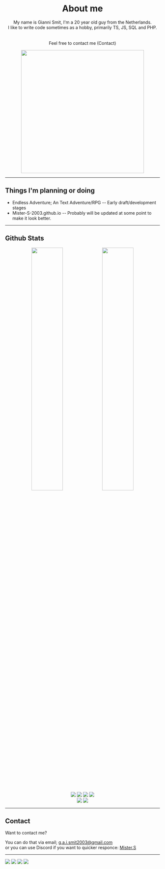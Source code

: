 <h1 align="center">About me</h2>
<p align="center">
  My name is Gianni Smit, I'm a 20 year old guy from the Netherlands.<br>
  I like to write code sometimes as a hobby, primarily TS, JS, SQL and PHP.<br><br><br>
  Feel free to contact me (Contact)<br>
</p>
<p align="center"><a href="https://discord.com/users/667672462825095168"><img width="400" src="https://lanyard.cnrad.dev/api/667672462825095168" /></a></p>

---
## Things I'm planning or doing

- Endless Adventure; An Text Adventure/RPG -- Early draft/development stages</li>
- Mister-S-2003.github.io -- Probably will be updated at some point to make it look better.</li>

---

## Github Stats
<!-- 
readme stats: https://github.com/anuraghazra/github-readme-stats 
-->
<p align="center">
  <img width="45%" src="https://github-readme-stats.vercel.app/api?username=Mister-S-2003&theme=onedark" />
  <img width="45%" src="https://github-readme-stats.vercel.app/api/top-langs/?username=Mister-S-2003&theme=onedark" />
</p>


<p align="center">
  <img src="https://img.shields.io/badge/HTML5-E34F26?style=for-the-badge&logo=html5&logoColor=white" />
  <img src="https://img.shields.io/badge/CSS3-1572B6?style=for-the-badge&logo=css3&logoColor=white" />
  <img src="https://img.shields.io/badge/JavaScript-323330?style=for-the-badge&logo=javascript&logoColor=F7DF1E" />
  <img src="https://img.shields.io/badge/TypeScript-007ACC?style=for-the-badge&logo=typescript&logoColor=white" /><br>
  <img src="https://img.shields.io/badge/PHP-777BB4?style=for-the-badge&logo=php&logoColor=white" />
  <img src="https://img.shields.io/badge/MySQL-00000F?style=for-the-badge&logo=mysql&logoColor=white" />
  <!--<img src="https://img.shields.io/badge/Python-14354C?style=for-the-badge&logo=python&logoColor=white" />
  <img src="https://img.shields.io/badge/Sass-CC6699?style=for-the-badge&logo=sass&logoColor=white" />-->
</p>

---

## Contact

Want to contact me?

You can do that via email; g.a.i.smit2003@gmail.com<br>
or you can use Discord if you want to quicker responce: [Mister.S](https://discord.com/users/667672462825095168)

---

[![](https://img.shields.io/github/followers/Mister-S-2003?label=Followers&style=social)](https://github.com/Mister-S-2003)
[![](https://img.shields.io/badge/Mail-D14836?logo=gmail&logoColor=white)](mailto:g.a.i.smit2003@gmail.com)
[![](https://img.shields.io/badge/Discord-7289DA?logo=discord&logoColor=white)](https://discord.com/users/667672462825095168)
[![](https://img.shields.io/badge/Steam-1a6a98?logo=steam&logoColor=white)](https://steamcommunity.com/id/definitlyAliveNow)
